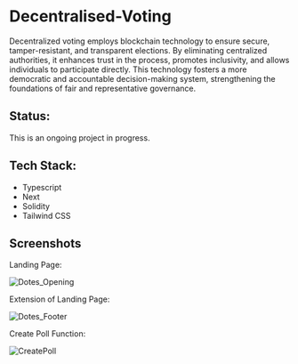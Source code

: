 # Decentralised-Voting

Decentralized voting employs blockchain technology to ensure secure, tamper-resistant, and transparent elections. By eliminating centralized authorities, it enhances trust in the process, promotes inclusivity, and allows individuals to participate directly. This technology fosters a more democratic and accountable decision-making system, strengthening the foundations of fair and representative governance.

## Status:

This is an ongoing project in progress.

## Tech Stack:

- Typescript
- Next
- Solidity
- Tailwind CSS

## Screenshots

Landing Page:

![Dotes_Opening](https://github.com/atharvk47/Decentralised-Voting/assets/122916032/8671e524-175a-4822-a7e8-0cc5fd48d241)

Extension of Landing Page:

![Dotes_Footer](https://github.com/atharvk47/Decentralised-Voting/assets/122916032/24f9e3fd-f540-4ad0-a2a1-a11dc3fa8c09)

Create Poll Function:

![CreatePoll](https://github.com/atharvk47/Decentralised-Voting/assets/122916032/2a2c319b-c836-4a5d-b324-a994acdcec74)



